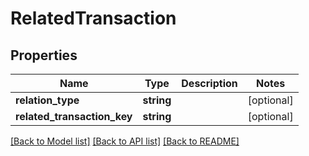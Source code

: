 # RelatedTransaction

## Properties
Name | Type | Description | Notes
------------ | ------------- | ------------- | -------------
**relation_type** | **string** |  | [optional] 
**related_transaction_key** | **string** |  | [optional] 

[[Back to Model list]](../README.md#documentation-for-models) [[Back to API list]](../README.md#documentation-for-api-endpoints) [[Back to README]](../README.md)


